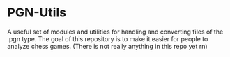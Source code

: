 # PGN-Utils
A useful set of modules and utilities for handling and converting files of the .pgn type. The goal of this repository is to make it easier for people to analyze chess games. (There is not really anything in this repo yet rn)
